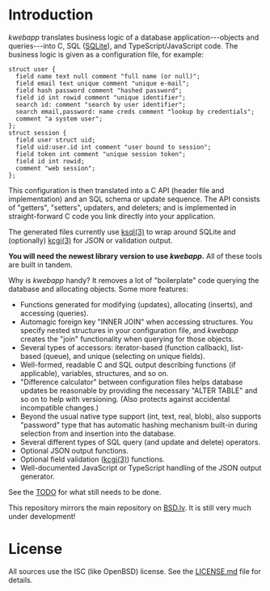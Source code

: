 # Introduction

*kwebapp* translates business logic of a database application---objects
and queries---into C, SQL ([SQLite](https://sqlite.org)), and
TypeScript/JavaScript code.  The business logic is given as a
configuration file, for example:

```
struct user {
  field name text null comment "full name (or null)";
  field email text unique comment "unique e-mail";
  field hash password comment "hashed password";
  field id int rowid comment "unique identifier";
  search id: comment "search by user identifier";
  search email,password: name creds comment "lookup by credentials";
  comment "a system user";
};
struct session {
  field user struct uid;
  field uid:user.id int comment "user bound to session";
  field token int comment "unique session token";
  field id int rowid;
  comment "web session";
};
```

This configuration is then translated into a C API (header file and
implementation) and an SQL schema or update sequence.  The API consists
of "getters", "setters", updaters, and deleters; and is implemented in
straight-forward C code you link directly into your application.

The generated files currently use
[ksql(3)](https://kristaps.bsd.lv/ksql) to wrap around SQLite and
(optionally)
[kcgi(3)](https://kristaps.bsd.lv/kcgi) for JSON or validation output.

**You will need the newest library version to use *kwebapp*.**  All of these tools are built in tandem.

Why is *kwebapp* handy?  It removes a lot of "boilerplate" code querying
the database and allocating objects.  Some more features:

- Functions generated for modifying (updates), allocating (inserts), and
  accessing (queries).
- Automagic foreign key "INNER JOIN" when accessing structures.  You
  specify nested structures in your configuration file, and *kwebapp*
  creates the "join" functionality when querying for those objects.
- Several types of accessors: iterator-based (function callback),
  list-based (queue), and unique (selecting on unique fields).
- Well-formed, readable C and SQL output describing functions (if
  applicable), variables, structures, and so on.
- "Difference calculator" between configuration files helps database
  updates be reasonable by providing the necessary "ALTER TABLE" and so
  on to help with versioning.  (Also protects against accidental
  incompatible changes.)
- Beyond the usual native type support (int, text, real, blob), also
  supports "password" type that has automatic hashing mechanism built-in
  during selection from and insertion into the database.
- Several different types of SQL query (and update and delete)
  operators.
- Optional JSON output functions.
- Optional field validation ([kcgi(3)](https://kristaps.bsd.lv/kcgi))
  functions.
- Well-documented JavaScript or TypeScript handling of the JSON
  output generator.

See the [TODO](TODO.md) for what still needs to be done.

This repository mirrors the main repository on
[BSD.lv](https://www.bsd.lv).  It is still very much under development!

# License

All sources use the ISC (like OpenBSD) license.
See the [LICENSE.md](LICENSE.md) file for details.
